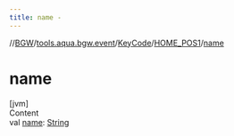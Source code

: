 ```yaml
---
title: name -
---
```

//[BGW](../../../../index.md)/[tools.aqua.bgw.event](../../index.md)/[KeyCode](../index.md)/[HOME_POS1](index.md)/[name](name.md)



# name  
[jvm]  
Content  
val [name](name.md): [String](https://kotlinlang.org/api/latest/jvm/stdlib/kotlin/-string/index.html)  



